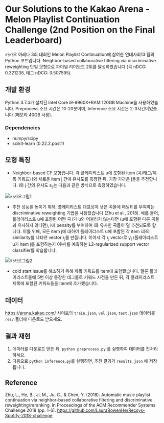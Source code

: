 # Our Solutions to the Kakao Arena - Melon Playlist Continuation Challenge (2nd Position on the Final Leaderboard)

카카오 아레나 3회 대회인 Melon Playlist Continuation에 참여한 연대사회13 팀의 Python 코드입니다. Neighbor-based collaborative filtering via discriminative reweighting 단일 모형으로 파이널 리더보드 2위를 달성하였습니다 (곡 nDCG: 0.321238, 태그 nDCG: 0.507595).

## 개발 환경

Python 3.7.4가 설치된 Intel Core i9-9960X+RAM 120GB Machine을 사용하였습니다. Preprocess 소요 시간은 10-20분이며, Inference 소요 시간은 2-3시간이었습니다 (메모리 40GB 사용).

### Dependencies

 - numpy/scipy
 - scikit-learn (0.22.2.post1)
 
## 모형 특징

 - Neighbor-based CF 모형입니다. 각 플레이리스트 u에 포함된 item (곡/태그/제목 키워드) i와 새로운 item j 간에 유사도를 측정한 뒤, 가장 가까운 j들을 추천합니다. i와 j 간의 유사도 s<sub>ij</sub>는 다음과 같은 방식으로 측정하였습니다.
 
 ![카카오그림1](https://user-images.githubusercontent.com/13177827/92388629-948b7080-f152-11ea-925d-e6cea36d3080.JPG)

- 추천 성능을 높이기 위해, 플레이리스트 대표성이 낮은 곡들에 패널티를 부여하는 discriminative reweighting 기법을 사용했습니다 (Zhu et al., 2018). 예를 들어, 플레이리스트 u에 포함된 어떤 곡 i가 u와 어울리지 않는다면 (u에 포함된 다른 곡들과 유사하지 않다면), i에 penalty를 부여하여 i와 유사한 곡들이 덜 추천되도록 합니다. 이를 위해, 모든 item j에 대하여 플레이리스트 u에 포함된 각 item i과의 similarity를 나타낸 vector r<sub>j</sub>를 만듭니다. 이어서 각 r<sub>j</sub> vector로 y<sub>j</sub> (플레이리스트 u가 item j를 포함하는지 여부)를 예측하는 L2-regularized support vector classifier를 학습합니다.
 
 ![카카오그림2](https://user-images.githubusercontent.com/13177827/92388635-95bc9d80-f152-11ea-8b12-fa5cd6c1031d.JPG)

  - cold start issue를 해소하기 위해 제목 키워드를 item에 포함했습니다. 멜론 플레이리스트들에 5번 이상 등장한 태그들로 키워드 사전을 만든 뒤, 각 플레이리스트 제목에 포함된 키워드들을 item에 추가했습니다.

 
## 데이터

 https://arena.kakao.com/ 사이트의 `train.json`, `val.json`, `test.json` 데이터를 `res/` 폴더에 다운로드 받으세요.

## 결과 재현

 1. 데이터를 다운로드 받은 뒤, `python preprocess.py` 를 실행하여 데이터를 전처리하세요. 
 2. 다음으로 `python inference.py`를 실행하면, 추천 결과가 `results.json` 에 저장됩니다.

## Reference

Zhu, L., He, B., Ji, M., Ju, C., & Chen, Y. (2018). Automatic music playlist continuation via neighbor-based collaborative filtering and discriminative reweighting/reranking. In Proceedings of the ACM Recommender Systems Challenge 2018 (pp. 1-6). https://github.com/LauraBowenHe/Recsys-Spotify-2018-challenge
